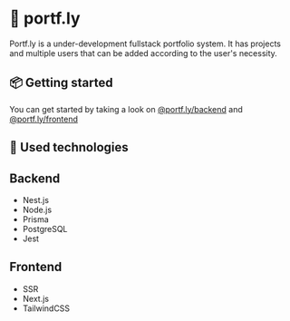 # :rocket: portf.ly

Portf.ly is a under-development fullstack portfolio system. It has projects and multiple users that can be added according to the user's necessity.

## :package: Getting started

You can get started by taking a look on [@portf.ly/backend](https://github.com/josesilveiraa/portf.ly/tree/main/packages/backend) and [@portf.ly/frontend](https://github.com/josesilveiraa/portf.ly/tree/main/packages/frontend)

## :rocket: Used technologies

## **Backend**

- Nest.js
- Node.js
- Prisma
- PostgreSQL
- Jest

## **Frontend**

- SSR
- Next.js
- TailwindCSS
